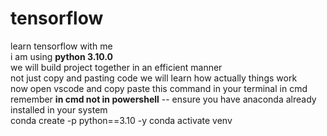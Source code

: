 # tensorflow
learn tensorflow with me<br>
i am using ****python 3.10.0****<br> 
we will build project together in an efficient manner<br>
not just copy and pasting code we will learn how actually things work<br>
now open vscode and copy paste this command in your terminal in cmd remember ****in cmd not in powershell**** -- ensure you have anaconda already installed in your system<br>
conda create -p python==3.10 -y
conda activate venv
